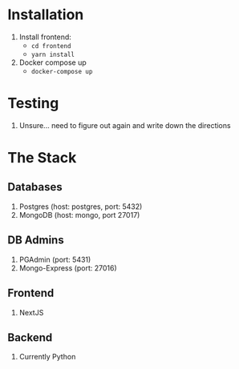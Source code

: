 # Installation
1. Install frontend:
    - `cd frontend`
    - `yarn install`
2. Docker compose up
    - `docker-compose up`

# Testing
1. Unsure... need to figure out again and write down the directions


# The Stack
## Databases
1. Postgres (host: postgres, port: 5432)
2. MongoDB (host: mongo, port 27017)

## DB Admins
1. PGAdmin (port: 5431)
2. Mongo-Express (port: 27016)

## Frontend
1. NextJS

## Backend
1. Currently Python

